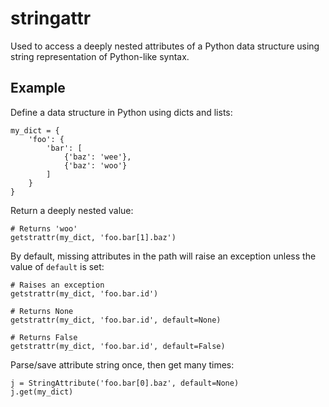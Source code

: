 stringattr
==========

Used to access a deeply nested attributes of a Python data structure
using string representation of Python-like syntax.

Example
-------

Define a data structure in Python using dicts and lists:

    my_dict = {
        'foo': {
            'bar': [
                {'baz': 'wee'},
                {'baz': 'woo'}
            ]
        }
    }

Return a deeply nested value:

    # Returns 'woo'
    getstrattr(my_dict, 'foo.bar[1].baz')

By default, missing attributes in the path will raise an exception
unless the value of `default` is set:

    # Raises an exception
    getstrattr(my_dict, 'foo.bar.id')

    # Returns None
    getstrattr(my_dict, 'foo.bar.id', default=None)

    # Returns False
    getstrattr(my_dict, 'foo.bar.id', default=False)

Parse/save attribute string once, then get many times:

    j = StringAttribute('foo.bar[0].baz', default=None)
    j.get(my_dict)
